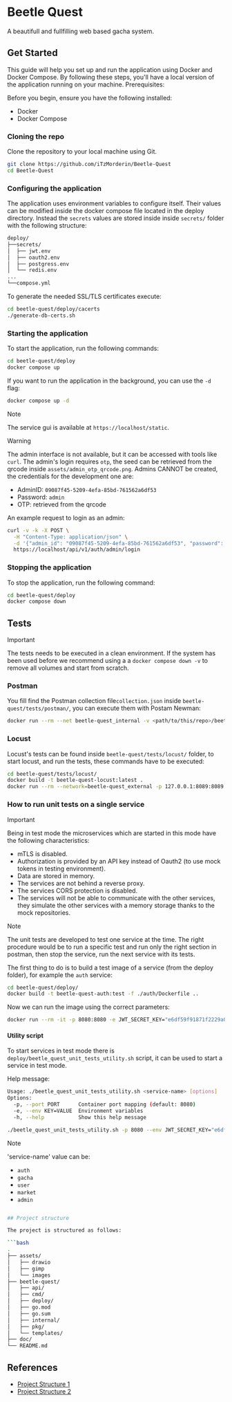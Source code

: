 # Beetle Quest

A beautifull and fullfilling web based gacha system.

## Get Started

This guide will help you set up and run the application using Docker and Docker Compose. By following these steps, you'll have a local version of the application running on your machine.
Prerequisites:

Before you begin, ensure you have the following installed:

- Docker
- Docker Compose

### Cloning the repo

Clone the repository to your local machine using Git.

```bash
git clone https://github.com/iTzMorderin/Beetle-Quest
cd Beetle-Quest
```

### Configuring the application

The application uses environment variables to configure itself. Their values can be modified inside the docker compose file located in the deploy directory. Instead the `secrets` values are stored inside inside `secrets/` folder with the following structure:

```bash
deploy/
├──secrets/
│  ├── jwt.env
│  ├── oauth2.env
│  ├── postgress.env
│  └── redis.env
...
└──compose.yml
```

To generate the needed SSL/TLS certificates execute:

```bash
cd beetle-quest/deploy/cacerts
./generate-db-certs.sh
```

### Starting the application

To start the application, run the following commands:

```bash
cd beetle-quest/deploy
docker compose up
```

If you want to run the application in the background, you can use the `-d` flag:

```bash
docker compose up -d
```

> [!NOTE]
> The service gui is available at `https://localhost/static`.

> [!WARNING]
> The admin interface is not available, but it can be accessed with tools like `curl`. The admin's
> login requires `otp`, the seed can be retrieved from the qrcode inside `assets/admin_otp_qrcode.png`.
> Admins CANNOT be created, the credentials for the development one are:
>
> - AdminID: `09087f45-5209-4efa-85bd-761562a6df53`
> - Password: `admin`
> - OTP: retrieved from the qrcode

An example request to login as an admin:

```bash
curl -v -k -X POST \
  -H "Content-Type: application/json" \
  -d '{"admin_id": "09087f45-5209-4efa-85bd-761562a6df53", "password": "admin", "otp_code": "<OTP_CODE>"}' \
  https://localhost/api/v1/auth/admin/login
```

### Stopping the application

To stop the application, run the following command:

```bash
cd beetle-quest/deploy
docker compose down
```

## Tests

> [!IMPORTANT]
> The tests needs to be executed in a clean environment. If the system has been used before we recommend using a
> a `docker compose down -v` to remove all volumes and start from scratch.

### Postman

You fill find the Postman collection file`collection.json` inside `beetle-quest/tests/postman/`, you can execute them with Postam Newman:

```sh
docker run --rm --net beetle-quest_internal -v <path/to/this/repo>/beetle-quest/tests/postman/collection.json:/collection.json postman/newman run /collection.json --insecure --color on
```

### Locust

Locust's tests can be found inside `beetle-quest/tests/locust/` folder, to start locust, and run the tests, these commands have to be executed:

```sh
cd beetle-quest/tests/locust/
docker build -t beetle-quest-locust:latest .
docker run --rm --network=beetle-quest_external -p 127.0.0.1:8089:8089 beetle-quest-locust:latest
```

### How to run unit tests on a single service

> [!IMPORTANT]
> Being in test mode the microservices which are started in this mode have the following characteristics:
>
> - mTLS is disabled.
> - Authorization is provided by an API key instead of Oauth2 (to use mock tokens in testing environment).
> - Data are stored in memory.
> - The services are not behind a reverse proxy.
> - The services CORS protection is disabled.
> - The services will not be able to communicate with the other services, they simulate the other services with a memory storage thanks to the mock repositories.

> [!NOTE]
> The unit tests are developed to test one service at the time. The right procedure would be to run a specific test and
> run only the right section in postman, then stop the service, run the next service with its tests.

The first thing to do is to build a test image of a service (from the deploy folder), for example the `auth` service:

```sh
cd beetle-quest/deploy/
docker build -t beetle-quest-auth:test -f ./auth/Dockerfile ..
```

Now we can run the image using the correct parameters:

```sh
docker run --rm -it -p 8080:8080 -e JWT_SECRET_KEY="e6df59f91871f2229a0296c6b5ffaf44cef6af30cd05057857b9f0a74b0d28c1" beetle-quest-auth:test
```

#### Utility script

To start services in test mode there is `deploy/beetle_quest_unit_tests_utility.sh` script, it can be used to start a service in test mode.

Help message:

```sh
Usage: ./beetle_quest_unit_tests_utility.sh <service-name> [options]
Options:
  -p, --port PORT      Container port mapping (default: 8080)
  -e, --env KEY=VALUE  Environment variables
  -h, --help           Show this help message
```

```sh
./beetle_quest_unit_tests_utility.sh -p 8080 --env JWT_SECRET_KEY="e6df59f91871f2229a0296c6b5ffaf44cef6af30cd05057857b9f0a74b0d28c1" <service-name>
```

> [!NOTE]
> 'service-name' value can be:
>
> - `auth`
> - `gacha`
> - `user`
> - `market`
> - `admin`

````sh

## Project structure

The project is structured as follows:

```bash
.
├── assets/
│   ├── drawio
│   ├── gimp
│   └── images
├── beetle-quest/
│   ├── api/
│   ├── cmd/
│   ├── deploy/
│   ├── go.mod
│   ├── go.sum
│   ├── internal/
│   ├── pkg/
│   └── templates/
├── doc/
└── README.md
````

## References

- [Project Structure 1](https://betterprogramming.pub/how-are-you-structuring-your-go-microservices-a355d6293932)
- [Project Structure 2](https://gochronicles.com/project-structure/)
